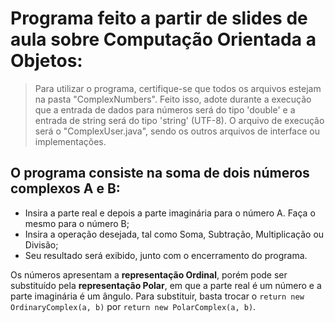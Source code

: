 # Programa feito a partir de slides de aula sobre Computação Orientada a Objetos:

> Para utilizar o programa, certifique-se que todos os arquivos estejam na pasta "ComplexNumbers". Feito isso, adote durante a execução que a entrada de dados para números será do tipo 'double' e a entrada de string será do tipo 'string' (UTF-8). O arquivo de execução será o "ComplexUser.java", sendo os outros arquivos de interface ou implementações.

## O programa consiste na soma de dois números complexos A e B:

+ Insira a parte real e depois a parte imaginária para o número A. Faça o mesmo para o número B;
+ Insira a operação desejada, tal como Soma, Subtração, Multiplicação ou Divisão;
+ Seu resultado será exibido, junto com o encerramento do programa.

Os números apresentam a **representação Ordinal**, porém pode ser substituído pela **representação Polar**, em que a parte real é um número e a parte imaginária é um ângulo. Para substituir, basta trocar o `return new OrdinaryComplex(a, b)` por `return new PolarComplex(a, b)`.
